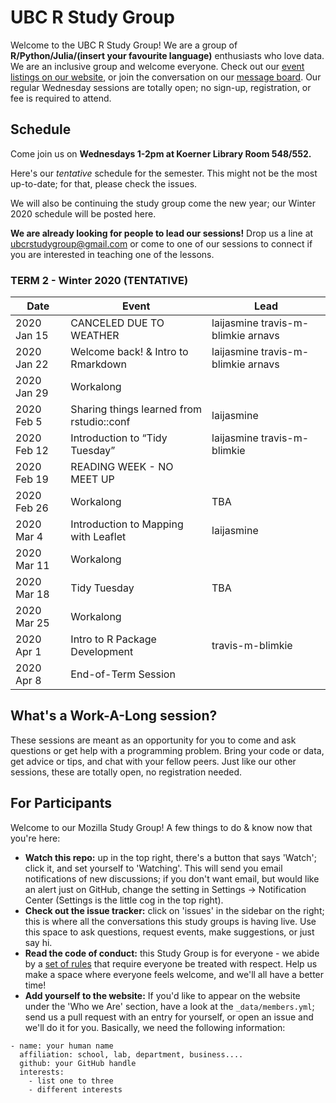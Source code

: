 UBC R Study Group
=======================

Welcome to the UBC R Study Group! We are a group of **R/Python/Julia/(insert your favourite language)** enthusiasts who love data. We are an inclusive group and welcome everyone. Check out our [event listings on our website](http://ubc-r-study-group.github.io/studyGroup/), or join the conversation on our [message board](https://github.com/ubc-r-study-group/studyGroup/issues). Our regular Wednesday sessions are totally open; no sign-up, registration, or fee is required to attend. 

## Schedule
Come join us on **Wednesdays 1-2pm at Koerner Library Room 548/552.**

Here's our *tentative* schedule for the semester. This might not be the most up-to-date; for that, please check the issues.

We will also be continuing the study group come the new year; our Winter 2020 schedule will be posted here. 

**We are already looking for people to lead our sessions!** Drop us a line at ubcrstudygroup@gmail.com or come to one of our sessions to connect if you are interested in teaching one of the lessons.
### TERM 2 - Winter 2020 (TENTATIVE)
| Date      | Event                                               | Lead      |
|-----------|-----------------------------------------------------|-----------|
|2020 Jan 15| CANCELED DUE TO WEATHER                             | laijasmine travis-m-blimkie arnavs|
|2020 Jan 22| Welcome back! & Intro to Rmarkdown                  | laijasmine travis-m-blimkie arnavs|
|2020 Jan 29| Workalong                                           |           |
|2020 Feb 5 | Sharing things learned from rstudio::conf           | laijasmine|
|2020 Feb 12| Introduction to “Tidy Tuesday”                      | laijasmine travis-m-blimkie|
|2020 Feb 19| READING WEEK - NO MEET UP                           |           |
|2020 Feb 26| Workalong                                           | TBA       |
|2020 Mar 4 | Introduction to Mapping with Leaflet                | laijasmine|
|2020 Mar 11| Workalong                                           |           |
|2020 Mar 18| Tidy Tuesday                                        | TBA       |
|2020 Mar 25| Workalong                                           |           |
|2020 Apr 1 | Intro to R Package Development                      | travis-m-blimkie |       |
|2020 Apr 8 | End-of-Term Session                                 |           |


## What's a Work-A-Long session?
These sessions are meant as an opportunity for you to come and ask questions or get help with a programming problem. Bring your code or data, get advice or tips, and chat with your fellow peers. Just like our other sessions, these are totally open, no registration needed. 

## For Participants
Welcome to our Mozilla Study Group! A few things to do & know now that you're here:

 - **Watch this repo:** up in the top right, there's a button that says 'Watch'; click it, and set yourself to 'Watching'. This will send you email notifications of new discussions; if you don't want email, but would like an alert just on GitHub, change the setting in Settings -> Notification Center (Settings is the little cog in the top right).
 - **Check out the issue tracker:** click on 'issues' in the sidebar on the right; this is where all the conversations this study groups is having live. Use this space to ask questions, request events, make suggestions, or just say hi.
 - **Read the code of conduct:** this Study Group is for everyone - we abide by a [set of rules](https://www.mozillascience.org/code-of-conduct/) that require everyone be treated with respect. Help us make a space where everyone feels welcome, and we'll all have a better time!
 - **Add yourself to the website:** If you'd like to appear on the website under the 'Who we Are' section, have a look at the `_data/members.yml`; send us a pull request with an entry for yourself, or open an issue and we'll do it for you. Basically, we need the following information:


```
- name: your human name
  affiliation: school, lab, department, business....
  github: your GitHub handle
  interests:
    - list one to three
    - different interests
```
